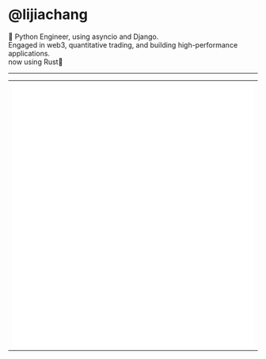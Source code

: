 # @lijiachang

 👋
 Python Engineer, using asyncio and Django.   
 Engaged in web3, quantitative trading, and building high-performance applications.   
 now using Rust🦀

---

<table>
<tr>
<td valign="top" width="50%">
<img src="metrics.svg" alt="Metric" />
</td>

[//]: # (<td valign="top" width="50%">)

[//]: # ()
[//]: # (## Latest blog posts)

[//]: # ()
[//]: # (<!-- blog start -->)

[//]: # ()
[//]: # (<!-- blog end -->)

[//]: # ()
[//]: # (Read more)

[//]: # ()
[//]: # (</td>)
</tr>
</table>




